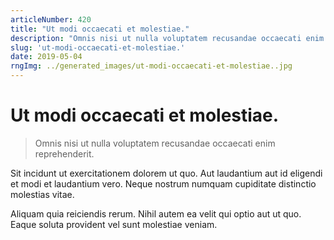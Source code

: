 ```yaml
---
articleNumber: 420
title: "Ut modi occaecati et molestiae."
description: "Omnis nisi ut nulla voluptatem recusandae occaecati enim reprehenderit."
slug: 'ut-modi-occaecati-et-molestiae.'
date: 2019-05-04
rngImg: ../generated_images/ut-modi-occaecati-et-molestiae..jpg
---
```


# Ut modi occaecati et molestiae.

> Omnis nisi ut nulla voluptatem recusandae occaecati enim reprehenderit.

Sit incidunt ut exercitationem dolorem ut quo. Aut laudantium aut id eligendi et modi et laudantium vero. Neque nostrum numquam cupiditate distinctio molestias vitae.
 Aliquam quia reiciendis rerum. Nihil autem ea velit qui optio aut ut quo. Eaque soluta provident vel sunt molestiae veniam.

